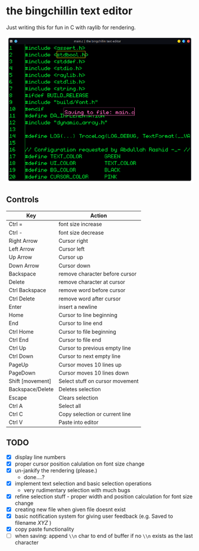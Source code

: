 # the bingchillin text editor

Just writing this for fun in C with raylib for rendering.

![image](screenshot.png)

## Controls


|Key             |Action                         |
|----------------|-------------------------------|
|Ctrl =          |font size increase             |
|Ctrl -          |font size decrease             |
|Right Arrow     |Cursor right                   |
|Left Arrow      |Cursor left                    |
|Up Arrow        |Cursor up                      |
|Down Arrow      |Cursor down                    |
|Backspace       |remove character before cursor |
|Delete          |remove character at cursor     |
|Ctrl Backspace  |remove word before cursor      |
|Ctrl Delete     |remove word after cursor       |
|Enter           |insert a newline               |
|Home            |Cursor to line beginning       |
|End             |Cursor to line end             |
|Ctrl Home       |Cursor to file beginning       |
|Ctrl End        |Cursor to file end             |
|Ctrl Up         |Cursor to previous empty line  |
|Ctrl Down       |Cursor to next empty line      |
|PageUp          |Cursor moves 10 lines up       |
|PageDown        |Cursor moves 10 lines down     |
|Shift \[movement]|Select stuff on cursor movement|
|Backspace/Delete|Deletes selection              |
|Escape          |Clears selection               |
|Ctrl A          |Select all                     |
|Ctrl C          |Copy selection or current line |
|Ctrl V          |Paste into editor              |

## TODO

- [x] display line numbers
- [x] proper cursor position calulation on font size change
- [x] un-jankify the rendering (please.)
  - done....?
- [x] implement text selection and basic selection operations
  - very rudimentary selection with much bugs
- [x] refine selection stuff - proper width and position calculation for font size
  change
- [x] creating new file when given file doesnt exist
- [x] basic notification system for giving user feedback (e.g. Saved to filename *XYZ*
  )
- [x] copy paste functionality
- [ ] when saving: append `\\n` char to end of buffer if no `\\n` exists as the last
  character

